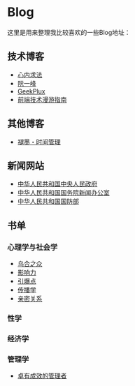 # Blog

这里是用来整理我比较喜欢的一些Blog地址：

## 技术博客

* [心内求法](http://holbrook.github.io/2012/04/14/emacs_orgmode_task.html)
* [阮一峰](http://www.ruanyifeng.com/home.html)
* [GeekPlux](https://geekplux.com/)
* [前端技术漫游指南](http://qingbob.com/)

## 其他博客

* [褪墨・时间管理](https://www.mifengtd.cn/)


## 新闻网站

* [中华人民共和国中央人民政府](http://www.gov.cn/)
* [中华人民共和国国务院新闻办公室](http://www.scio.gov.cn/index.htm)
* [中华人民共和国国防部](http://www.mod.gov.cn/index.htm)

## 书单

### 心理学与社会学
* [乌合之众](http://item.jd.com/12174001.html)
* [影响力](https://item.jd.com/11969879.html)
* [引爆点](https://item.jd.com/11432499.html)
* [传播学]()
* [亲密关系](http://item.jd.com/11670038.html)


### 性学

### 经济学

### 管理学
* [卓有成效的管理者](https://item.jd.com/10059507.html#crumb-wrap)
